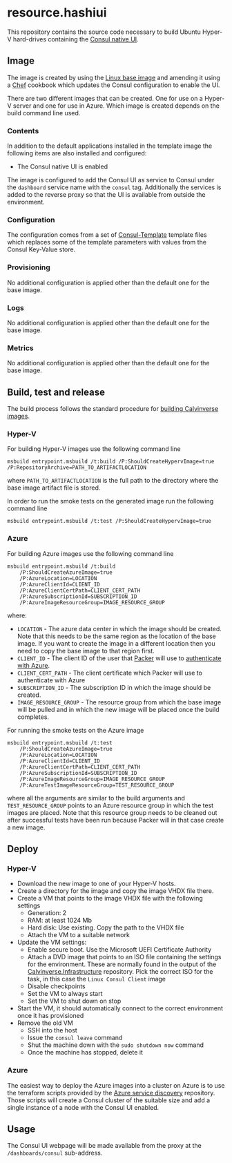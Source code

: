 # resource.hashiui

This repository contains the source code necessary to build Ubuntu Hyper-V hard-drives containing the
[Consul native UI](https://www.consul.io/docs/agent/options.html#_ui).

## Image

The image is created by using the [Linux base image](https://github.com/Calvinverse/base.linux)
and amending it using a [Chef](https://www.chef.io/chef/) cookbook which updates the Consul
configuration to enable the UI.

There are two different images that can be created. One for use on a Hyper-V server and one for use
in Azure. Which image is created depends on the build command line used.

### Contents

In addition to the default applications installed in the template image the following items are
also installed and configured:

* The Consul native UI is enabled

The image is configured to add the Consul UI as service to Consul under the `dashboard`
service name with the `consul` tag. Additionally the services is added to the reverse
proxy so that the UI is available from outside the environment.

### Configuration

The configuration comes from a set of [Consul-Template](https://github.com/hashicorp/consul-template)
template files which replaces some of the template parameters with values from the Consul Key-Value store.

### Provisioning

No additional configuration is applied other than the default one for the base image.

### Logs

No additional configuration is applied other than the default one for the base image.

### Metrics

No additional configuration is applied other than the default one for the base image.

## Build, test and release

The build process follows the standard procedure for
[building Calvinverse images](https://www.calvinverse.net/documentation/how-to-build).

### Hyper-V

For building Hyper-V images use the following command line

    msbuild entrypoint.msbuild /t:build /P:ShouldCreateHypervImage=true /P:RepositoryArchive=PATH_TO_ARTIFACTLOCATION

where `PATH_TO_ARTIFACTLOCATION` is the full path to the directory where the base image artifact
file is stored.

In order to run the smoke tests on the generated image run the following command line

    msbuild entrypoint.msbuild /t:test /P:ShouldCreateHypervImage=true


### Azure

For building Azure images use the following command line

    msbuild entrypoint.msbuild /t:build
        /P:ShouldCreateAzureImage=true
        /P:AzureLocation=LOCATION
        /P:AzureClientId=CLIENT_ID
        /P:AzureClientCertPath=CLIENT_CERT_PATH
        /P:AzureSubscriptionId=SUBSCRIPTION_ID
        /P:AzureImageResourceGroup=IMAGE_RESOURCE_GROUP

where:

* `LOCATION` - The azure data center in which the image should be created. Note that this needs to be the same
  region as the location of the base image. If you want to create the image in a different location then you need to
  copy the base image to that region first.
* `CLIENT_ID` - The client ID of the user that [Packer](https://packer.io) will use to
  [authenticate with Azure](https://www.packer.io/docs/builders/azure#azure-active-directory-service-principal).
* `CLIENT_CERT_PATH` - The client certificate which Packer will use to authenticate with Azure
* `SUBSCRIPTION_ID` - The subscription ID in which the image should be created.
* `IMAGE_RESOURCE_GROUP` - The resource group from which the base image will be pulled and in which the new image
  will be placed once the build completes.

For running the smoke tests on the Azure image

    msbuild entrypoint.msbuild /t:test
        /P:ShouldCreateAzureImage=true
        /P:AzureLocation=LOCATION
        /P:AzureClientId=CLIENT_ID
        /P:AzureClientCertPath=CLIENT_CERT_PATH
        /P:AzureSubscriptionId=SUBSCRIPTION_ID
        /P:AzureImageResourceGroup=IMAGE_RESOURCE_GROUP
        /P:AzureTestImageResourceGroup=TEST_RESOURCE_GROUP

where all the arguments are similar to the build arguments and `TEST_RESOURCE_GROUP` points to an Azure resource
group in which the test images are placed. Note that this resource group needs to be cleaned out after successful
tests have been run because Packer will in that case create a new image.

## Deploy

### Hyper-V

* Download the new image to one of your Hyper-V hosts.
* Create a directory for the image and copy the image VHDX file there.
* Create a VM that points to the image VHDX file with the following settings
  * Generation: 2
  * RAM: at least 1024 Mb
  * Hard disk: Use existing. Copy the path to the VHDX file
  * Attach the VM to a suitable network
* Update the VM settings:
  * Enable secure boot. Use the Microsoft UEFI Certificate Authority
  * Attach a DVD image that points to an ISO file containing the settings for the environment. These
    are normally found in the output of the [Calvinverse.Infrastructure](https://github.com/Calvinverse/calvinverse.infrastructure)
    repository. Pick the correct ISO for the task, in this case the `Linux Consul Client` image
  * Disable checkpoints
  * Set the VM to always start
  * Set the VM to shut down on stop
* Start the VM, it should automatically connect to the correct environment once it has provisioned
* Remove the old VM
  * SSH into the host
  * Issue the `consul leave` command
  * Shut the machine down with the `sudo shutdown now` command
  * Once the machine has stopped, delete it

### Azure

The easiest way to deploy the Azure images into a cluster on Azure is to use the terraform scripts
provided by the [Azure service discovery](https://github.com/Calvinverse/infrastructure.azure.core.servicediscovery)
repository. Those scripts will create a Consul cluster of the suitable size and add a single instance
of a node with the Consul UI enabled.

## Usage

The Consul UI webpage will be made available from the proxy at the `/dashboards/consul` sub-address.
